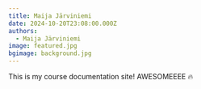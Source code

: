 ```yaml
---
title: Maija Järviniemi
date: 2024-10-20T23:08:00.000Z
authors:
  - Maija Järviniemi
image: featured.jpg
bgimage: background.jpg
---
```

This is my course documentation site! AWESOMEEEE 🔥
